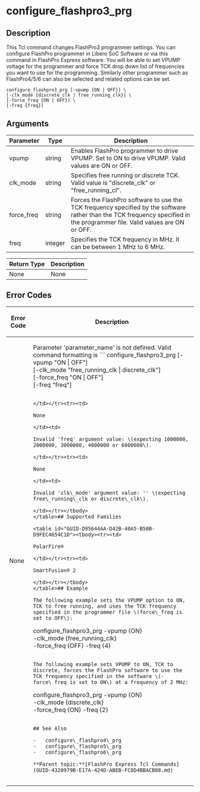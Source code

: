 # configure\_flashpro3\_prg

## Description

This Tcl command changes FlashPro3 programmer settings. You can configure FlashPro programmer in Libero SoC Software or via this command in FlashPro Express software. You will be able to set VPUMP voltage for the programmer and force TCK drop down list of frequencies you want to use for the programming. Similarly other programmer such as FlashPro4/5/6 can also be selected and related options can be set.

```
configure_flashpro3_prg [-vpump {ON | OFF}] \
[-clk_mode {discrete_clk | free_running_clk}] \
[-force_freq {ON | OFF}] \
[-freq {freq}]
```

## Arguments

|Parameter|Type|Description|
|---------|----|-----------|
|vpump|string|Enables FlashPro programmer to drive VPUMP. Set to ON to drive VPUMP. Valid values are ON or OFF.|
|clk\_mode|string|Specifies free running or discrete TCK. Valid value is "discrete\_clk" or "free\_running\_cl".|
|force\_freq|string|Forces the FlashPro software to use the TCK frequency specified by the software rather than the TCK frequency specified in the programmer file. Valid values are ON or OFF.|
|freq|integer|Specifies the TCK frequency in MHz. It can be between 1 MHz to 6 MHz.|

|Return Type|Description|
|-----------|-----------|
|None|None|

## Error Codes

<table id="GUID-060C8B74-636F-4055-B252-2FA7694E6B70"><thead><tr><th>

Error Code

</th><th>

Description

</th></tr></thead><tbody><tr><td>

None

</td><td>

Parameter 'parameter\_name' is not defined. Valid command formatting is ```
configure_flashpro3_prg [-vpump "ON | OFF"] \
[-clk_mode "free_running_clk | discrete_clk"] \
[-force_freq "ON | OFF"] \
[-freq "freq"]
```

</td></tr><tr><td>

None

</td><td>

Invalid 'freq' argument value: \(expecting 1000000, 2000000, 3000000, 4000000 or 6000000\).

</td></tr><tr><td>

None

</td><td>

Invalid 'clk\_mode' argument value: '' \(expecting free\_running\_clk or discrete\_clk\).

</td></tr></tbody>
</table>## Supported Families

<table id="GUID-D95644AA-D42B-40A5-B50B-D9FEC4654C1D"><tbody><tr><td>

PolarFire®

</td></tr><tr><td>

SmartFusion® 2

</td></tr></tbody>
</table>## Example

The following example sets the VPUMP option to ON, TCK to free running, and uses the TCK frequency specified in the programmer file \(force\_freq is set to OFF\):

```
configure_flashpro3_prg -vpump {ON} \
-clk_mode {free_running_clk} \
-force_freq {OFF} -freq {4}
```

The following example sets VPUMP to ON, TCK to discrete, forces the FlashPro software to use the TCK frequency specified in the software \(-force\_freq is set to ON\) at a frequency of 2 MHz:

```
configure_flashpro3_prg -vpump {ON} \
-clk_mode {discrete_clk} \
-force_freq {ON} -freq {2}
```

## See Also

-   configure\_flashpro4\_prg
-   configure\_flashpro5\_prg
-   configure\_flashpro6\_prg

**Parent topic:**[FlashPro Express Tcl Commands](GUID-4320979B-E17A-424D-ABEB-FC0D4BBACB08.md)

